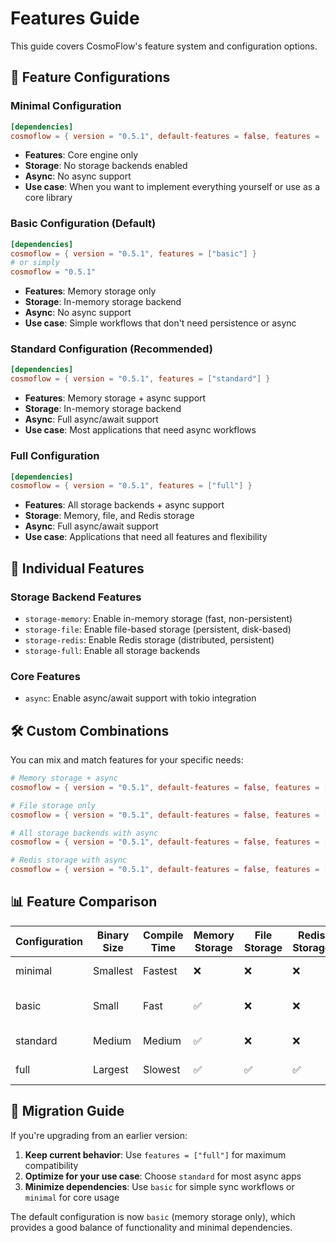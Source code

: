 # Features Guide

This guide covers CosmoFlow's feature system and configuration options.

## 🎯 Feature Configurations

### Minimal Configuration
```toml
[dependencies]
cosmoflow = { version = "0.5.1", default-features = false, features = ["minimal"] }
```
- **Features**: Core engine only
- **Storage**: No storage backends enabled
- **Async**: No async support
- **Use case**: When you want to implement everything yourself or use as a core library

### Basic Configuration (Default)
```toml
[dependencies]
cosmoflow = { version = "0.5.1", features = ["basic"] }
# or simply
cosmoflow = "0.5.1"
```
- **Features**: Memory storage only
- **Storage**: In-memory storage backend
- **Async**: No async support
- **Use case**: Simple workflows that don't need persistence or async

### Standard Configuration (Recommended)
```toml
[dependencies]
cosmoflow = { version = "0.5.1", features = ["standard"] }
```
- **Features**: Memory storage + async support
- **Storage**: In-memory storage backend
- **Async**: Full async/await support
- **Use case**: Most applications that need async workflows

### Full Configuration
```toml
[dependencies]
cosmoflow = { version = "0.5.1", features = ["full"] }
```
- **Features**: All storage backends + async support
- **Storage**: Memory, file, and Redis storage
- **Async**: Full async/await support
- **Use case**: Applications that need all features and flexibility

## 🧩 Individual Features

### Storage Backend Features
- `storage-memory`: Enable in-memory storage (fast, non-persistent)
- `storage-file`: Enable file-based storage (persistent, disk-based)
- `storage-redis`: Enable Redis storage (distributed, persistent)
- `storage-full`: Enable all storage backends

### Core Features
- `async`: Enable async/await support with tokio integration

## 🛠️ Custom Combinations

You can mix and match features for your specific needs:

```toml
# Memory storage + async
cosmoflow = { version = "0.5.1", default-features = false, features = ["storage-memory", "async"] }

# File storage only
cosmoflow = { version = "0.5.1", default-features = false, features = ["storage-file"] }

# All storage backends with async
cosmoflow = { version = "0.5.1", default-features = false, features = ["storage-full", "async"] }

# Redis storage with async
cosmoflow = { version = "0.5.1", default-features = false, features = ["storage-redis", "async"] }
```

## 📊 Feature Comparison

| Configuration | Binary Size | Compile Time | Memory Storage | File Storage | Redis Storage | Async | Best For |
|---------------|-------------|--------------|----------------|--------------|---------------|-------|----------|
| minimal       | Smallest    | Fastest      | ❌             | ❌           | ❌            | ❌    | Core library usage |
| basic         | Small       | Fast         | ✅             | ❌           | ❌            | ❌    | Simple sync workflows |
| standard      | Medium      | Medium       | ✅             | ❌           | ❌            | ✅    | Most applications |
| full          | Largest     | Slowest      | ✅             | ✅           | ✅            | ✅    | Feature-rich apps |

## 🚀 Migration Guide

If you're upgrading from an earlier version:

1. **Keep current behavior**: Use `features = ["full"]` for maximum compatibility
2. **Optimize for your use case**: Choose `standard` for most async apps
3. **Minimize dependencies**: Use `basic` for simple sync workflows or `minimal` for core usage

The default configuration is now `basic` (memory storage only), which provides a good balance of functionality and minimal dependencies.